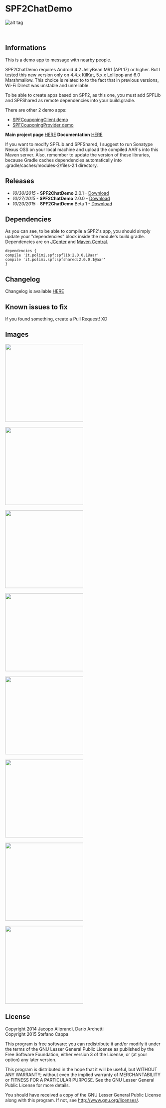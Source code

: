 # SPF2ChatDemo

![alt tag](https://raw.githubusercontent.com/deib-polimi/SPF2ChatDemo/master/repo_images/SPF2chat_header.png)

<br>

## Informations

This is a demo app to message with nearby people.

SPF2ChatDemo requires Android 4.2 JellyBean MR1 (API 17) or higher. But I tested this new version only on 4.4.x KilKat, 5.x.x Lollipop and 6.0 Marshmallow. 
This choice is related to to the fact that in previous versions, Wi-Fi Direct was unstable and unreliable.

To be able to create apps based on SPF2, as this one, you must add SPFLib and SPFShared as remote dependencies into your build.gradle.

There are other 2 demo apps: 
- [SPFCouponingClient demo](https://github.com/deib-polimi/SPF2CouponingClientDemo)
- [SPFCouponingProvider demo](https://github.com/deib-polimi/SPF2CouponingProviderDemo)

**Main project page** [HERE](https://github.com/deib-polimi/SPF2)
**Documentation** [HERE](https://github.com/deib-polimi/SPF2_Documentation)

If you want to modify SPFLib and SPFShared, I suggest to run Sonatype Nexus OSS on your local machine 
and upload the compiled AAR's into this Maven server. Also, remember to update the version of these libraries, 
because Gradle caches dependencies automatically into .gradle/caches/modules-2/files-2.1 directory.


## Releases

- *10/30/2015* - **SPF2ChatDemo** 2.0.1 - [Download](https://github.com/deib-polimi/SPF2ChatDemo/releases/tag/v.2.0.1)
- *10/27/2015* - **SPF2ChatDemo** 2.0.0 - [Download](https://github.com/deib-polimi/SPF2ChatDemo/releases/tag/v.2.0.0)
- *10/20/2015* - **SPF2ChatDemo** Beta 1 - [Download](https://github.com/deib-polimi/SPF2ChatDemo/releases/tag/v.beta1)


## Dependencies

As you can see, to be able to compile a SPF2's app, you should simply 
update your "dependencies" block inside the module's build.gradle.
Dependencies are on [JCenter](http://jcenter.bintray.com/it/polimi/spf/) and [Maven Central](http://search.maven.org/#search%7Cga%7C1%7Cit.polimi). 

```
dependencies {
compile 'it.polimi.spf:spflib:2.0.0.1@aar'
compile 'it.polimi.spf:spfshared:2.0.0.1@aar'
}
```

## Changelog

Changelog is available [HERE](https://raw.githubusercontent.com/deib-polimi/SPF2ChatDemo/master/CHANGELOG.md)


## Known issues to fix

If you found something, create a Pull Request! XD


## Images

<img align="center" src="https://raw.githubusercontent.com/deib-polimi/SPF2ChatDemo/master/repo_images/1.png" width="250"> <br /> <br />
<img align="center" src="https://raw.githubusercontent.com/deib-polimi/SPF2ChatDemo/master/repo_images/2.png" width="250"> <br /> <br />
<img align="center" src="https://raw.githubusercontent.com/deib-polimi/SPF2ChatDemo/master/repo_images/3.png" width="250"> <br /> <br />
<img align="center" src="https://raw.githubusercontent.com/deib-polimi/SPF2ChatDemo/master/repo_images/4.png" width="250"> <br /> <br />
<img align="center" src="https://raw.githubusercontent.com/deib-polimi/SPF2ChatDemo/master/repo_images/5.png" width="250"> <br /> <br />
<img align="center" src="https://raw.githubusercontent.com/deib-polimi/SPF2ChatDemo/master/repo_images/6.png" width="250"> <br /> <br />
<img align="center" src="https://raw.githubusercontent.com/deib-polimi/SPF2ChatDemo/master/repo_images/7.png" width="250"> <br /> <br />
<img align="center" src="https://raw.githubusercontent.com/deib-polimi/SPF2ChatDemo/master/repo_images/8.png" width="250">


## License
Copyright 2014 Jacopo Aliprandi, Dario Archetti<br>
Copyright 2015 Stefano Cappa

This program is free software: you can redistribute it and/or modify
it under the terms of the GNU Lesser General Public License as published by
the Free Software Foundation, either version 3 of the License, or
(at your option) any later version.

This program is distributed in the hope that it will be useful,
but WITHOUT ANY WARRANTY; without even the implied warranty of
MERCHANTABILITY or FITNESS FOR A PARTICULAR PURPOSE.  See the
GNU Lesser General Public License for more details.

You should have received a copy of the GNU Lesser General Public License
along with this program.  If not, see <http://www.gnu.org/licenses/>.
